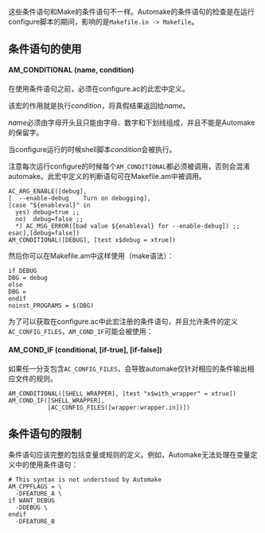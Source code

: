 这些条件语句和Make的条件语句不一样。Automake的条件语句的检查是在运行configure脚本的期间，影响的是`Makefile.in -> Makefile`。
## 条件语句的使用

#### AM_CONDITIONAL (name, condition)
在使用条件语句之前，必须在configure.ac的此宏中定义。

该宏的作用就是执行*condition*，将真假结果返回给*name*。

*name*必须由字母开头且只能由字母、数字和下划线组成，并且不能是Automake的保留字。

当configure运行的时候shell脚本*condition*会被执行。

注意每次运行configure的时候每个`AM_CONDITIONAL`都必须被调用，否则会混淆automake。此宏中定义的判断语句可在Makefile.am中被调用。
```
AC_ARG_ENABLE([debug],
[  --enable-debug    Turn on debugging],
[case "${enableval}" in
  yes) debug=true ;;
  no)  debug=false ;;
  *) AC_MSG_ERROR([bad value ${enableval} for --enable-debug]) ;;
esac],[debug=false])
AM_CONDITIONAL([DEBUG], [test x$debug = xtrue])
```
然后你可以在Makefile.am中这样使用（make语法）：
```
if DEBUG
DBG = debug
else
DBG =
endif
noinst_PROGRAMS = $(DBG)
```
为了可以获取在configure.ac中此宏注册的条件语句，并且允许条件的定义`AC_CONFIG_FILES`，`AM_COND_IF`可能会被使用：

#### AM_COND_IF (conditional, [if-true], [if-false])
如果任一分支包含`AC_CONFIG_FILES`，会导致automake仅针对相应的条件输出相应文件的规则。
```
AM_CONDITIONAL([SHELL_WRAPPER], [test "x$with_wrapper" = xtrue])
AM_COND_IF([SHELL_WRAPPER],
           [AC_CONFIG_FILES([wrapper:wrapper.in])])
```

## 条件语句的限制
条件语句应该完整的包括变量或规则的定义。例如，Automake无法处理在变量定义中的使用条件语句：
```
# This syntax is not understood by Automake
AM_CPPFLAGS = \
  -DFEATURE_A \
if WANT_DEBUG
  -DDEBUG \
endif
  -DFEATURE_B
```

